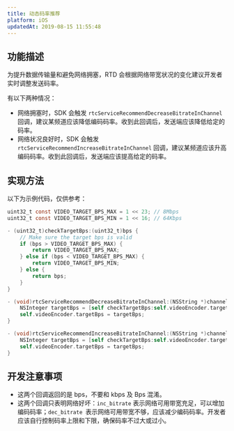 ```yaml
---
title: 动态码率推荐
platform: iOS
updatedAt: 2019-08-15 11:55:48
---
```


## 功能描述

为提升数据传输量和避免网络拥塞，RTD 会根据网络带宽状况的变化建议开发者实时调整发送码率。

有以下两种情况：

- 网络拥塞时，SDK 会触发 `rtcServiceRecommendDecreaseBitrateInChannel` 回调，建议某频道应该降低编码码率。收到此回调后，发送端应该降低给定的码率。
- 网络状况良好时，SDK 会触发 `rtcServiceRecommendIncreaseBitrateInChannel` 回调，建议某频道应该升高编码码率。收到此回调后，发送端应该提高给定的码率。

## 实现方法

以下为示例代码，仅供参考：

```objective-c
uint32_t const VIDEO_TARGET_BPS_MAX = 1 << 23; // 8Mbps
uint32_t const VIDEO_TARGET_BPS_MIN = 1 << 16; // 64Kbps

- (uint32_t)checkTargetBps:(uint32_t)bps {
    // Make sure the target bps is valid
    if (bps > VIDEO_TARGET_BPS_MAX) {
        return VIDEO_TARGET_BPS_MAX;
    } else if (bps < VIDEO_TARGET_BPS_MAX) {
        return VIDEO_TARGET_BPS_MIN;
    } else {
        return bps;
    }
}

- (void)rtcServiceRecommendDecreaseBitrateInChannel:(NSString *)channelName count:(uint32_t)count {
    NSInteger targetBps = [self checkTargetBps:self.videoEncoder.targetBps - count];
    self.videoEncoder.targetBps = targetBps;
}

- (void)rtcServiceRecommendIncreaseBitrateInChannel:(NSString *)channelName count:(uint32_t)count {
    NSInteger targetBps = [self checkTargetBps:self.videoEncoder.targetBps + count];
    self.videoEncoder.targetBps = targetBps;
}
```

## 开发注意事项

- 这两个回调返回的是 bps，不要和 kbps 及 Bps 混淆。
- 这两个回调只表明网络好坏：`inc_bitrate` 表示网络可用带宽充足，可以增加编码码率；`dec_bitrate `表示网络可用带宽不够，应该减少编码码率。开发者应该自行控制码率上限和下限，确保码率不过大或过小。
